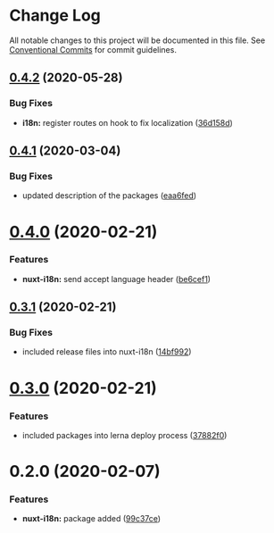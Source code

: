 # Change Log

All notable changes to this project will be documented in this file.
See [Conventional Commits](https://conventionalcommits.org) for commit guidelines.

## [0.4.2](https://github.com/awes-io/client/compare/@awes-io/nuxt-i18n@0.4.1...@awes-io/nuxt-i18n@0.4.2) (2020-05-28)


### Bug Fixes

* **i18n:** register routes on hook to fix localization ([36d158d](https://github.com/awes-io/client/commit/36d158d154218dc4db54569749a5b9f62d3d3d5a))





## [0.4.1](https://github.com/awes-io/client/compare/@awes-io/nuxt-i18n@0.4.0...@awes-io/nuxt-i18n@0.4.1) (2020-03-04)


### Bug Fixes

* updated description of the packages ([eaa6fed](https://github.com/awes-io/client/commit/eaa6fedd3420fee6b43a9541a9c269cc39f8343e))





# [0.4.0](https://github.com/awes-io/client/compare/@awes-io/nuxt-i18n@0.3.1...@awes-io/nuxt-i18n@0.4.0) (2020-02-21)


### Features

* **nuxt-i18n:** send accept language header ([be6cef1](https://github.com/awes-io/client/commit/be6cef1f6d21b6c543b526df11dcae559d455c35))





## [0.3.1](https://github.com/awes-io/client/compare/@awes-io/nuxt-i18n@0.3.0...@awes-io/nuxt-i18n@0.3.1) (2020-02-21)


### Bug Fixes

* included release files into nuxt-i18n ([14bf992](https://github.com/awes-io/client/commit/14bf9925c14158f7e49dfd094192c43b9b8abbd6))





# [0.3.0](https://github.com/awes-io/client/compare/@awes-io/nuxt-i18n@0.2.0...@awes-io/nuxt-i18n@0.3.0) (2020-02-21)


### Features

* included packages into lerna deploy process ([37882f0](https://github.com/awes-io/client/commit/37882f0b5a9146595c05747eb7c827b66d13b3c1))





# 0.2.0 (2020-02-07)


### Features

* **nuxt-i18n:** package added ([99c37ce](https://github.com/awes-io/client/commit/99c37ce48711f7d7557d665e1479147850fa5344))
